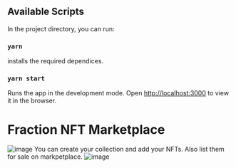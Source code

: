 

## Available Scripts

In the project directory, you can run:

### `yarn`

installs the required dependices.


### `yarn start`

Runs the app in the development mode.
Open [http://localhost:3000](http://localhost:3000) to view it in the browser.

# Fraction NFT Marketplace
![image](https://user-images.githubusercontent.com/96237613/180877644-121c3d96-3cf4-494e-96c3-225844cacc0e.png)
You can create your collection and add your NFTs. Also list them for sale on markpetplace.
![image](https://user-images.githubusercontent.com/96237613/180877803-cbbaf89d-ca8d-46b1-899a-b43b7a7d0d64.png)


